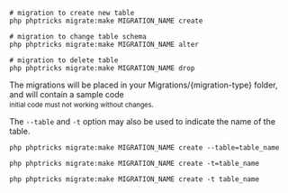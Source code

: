 ```
# migration to create new table
php phptricks migrate:make MIGRATION_NAME create

# migration to change table schema
php phptricks migrate:make MIGRATION_NAME alter

# migration to delete table
php phptricks migrate:make MIGRATION_NAME drop
```

<p>
    The migrations will be placed in your Migrations/{migration-type} folder, and will contain a sample code <br>
    <small>initial code must not working without changes</small>.
</p>
<p>
    The <code>--table</code> and <code>-t</code> option may also be used to indicate the name of the table.
</p>

```
php phptricks migrate:make MIGRATION_NAME create --table=table_name
```
```
php phptricks migrate:make MIGRATION_NAME create -t=table_name

php phptricks migrate:make MIGRATION_NAME create -t table_name
```